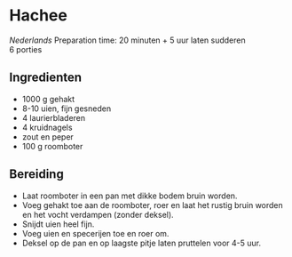 # Hachee
_Nederlands_
Preparation time: 20 minuten + 5 uur laten sudderen  
6 porties

## Ingredienten
* 1000 g gehakt
* 8-10 uien, fijn gesneden
* 4 laurierbladeren
* 4 kruidnagels
* zout en peper
* 100 g roomboter
 
## Bereiding
* Laat roomboter in een pan met dikke bodem bruin worden.
* Voeg gehakt toe aan de roomboter, roer en laat het rustig bruin worden en het vocht verdampen (zonder deksel).
* Snijdt uien heel fijn.
* Voeg uien en specerijen toe en roer om.
* Deksel op de pan en op laagste pitje laten pruttelen voor 4-5 uur.
